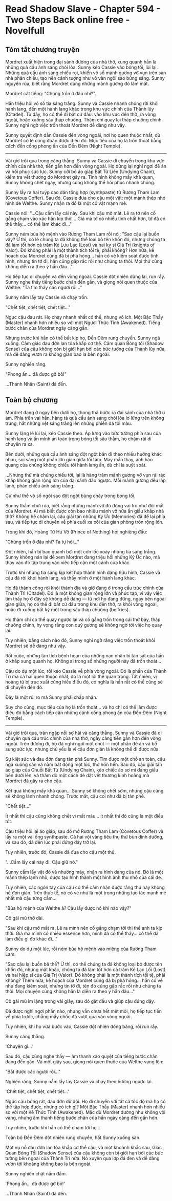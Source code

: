 # Read Shadow Slave - Chapter 594 - Two Steps Back online free - Novelfull

## Tóm tắt chương truyện

Mordret xuất hiện trong đại sảnh đường của nhà thờ, xung quanh hắn là những quả cầu ánh sáng chói lòa. Sunny kéo Cassie vào bóng tối, lùi lại. Những quả cầu ánh sáng chiếu rọi, khiến vô số mảnh gương vỡ vụn trên sàn nhà phản chiếu, tạo nên cảnh tượng như vô vàn ngôi sao bừng sáng. Sunny nguyền rủa, biết rằng Mordret dùng những mảnh gương đó làm mắt.

Mordret cất tiếng: "Chúng trốn ở đâu nhỉ?".

Hắn triệu hồi vô số tia sáng trắng. Sunny và Cassie nhanh chóng rời khỏi hành lang, đến một hành lang khác trong khu vực chính của Thành lũy (Citadel). Từ đây, họ có thể đi bất cứ đâu: vào khu vực đền thờ, ra vòng ngoài, hoặc xuống sáu tháp chuông. Thậm chí quay lại tháp chuông chính. Sunny nghi ngờ việc trốn thoát Mordret dễ dàng như vậy.

Sunny quyết định dẫn Cassie đến vòng ngoài, nơi họ quen thuộc nhất, dù Mordret có lẽ cũng đoán được điều đó. Mục tiêu của họ là trốn thoát bằng cách đến cổng phong ấn của Đền Đêm (Night Temple).

***

Vài giờ trôi qua trong căng thẳng. Sunny và Cassie di chuyển trong khu vực chính của nhà thờ, tiến gần hơn đến vòng ngoài. Họ dừng lại nghỉ ngơi để ăn và hồi phục sức lực. Sunny cởi bỏ áo giáp Bất Tử Liên (Undying Chain), kiểm tra vết thương do Mordret gây ra. Tình hình không mấy khả quan, Sunny không chết ngay, nhưng cũng không thể hồi phục nhanh chóng.

Sunny lấy ra hai tuýp cao dán tổng hợp (synthpaste) từ Rương Tham Lam (Covetous Coffer). Sau đó, Cassie đưa cho cậu một vật: một mảnh thép nhỏ hình đe Welthe. Sunny nhận ra đó là một cổ vật mạnh mẽ.

Cassie nói: "...Cậu cầm lấy cái này. Sau khi cậu mở mắt. Lẽ ra tớ nên cố gắng chạm vào xác hắn kịp thời... Giá mà tớ có nhiều tinh chất hơn, tớ đã có thể thấy... có thể làm khác đi..."

Sunny ném bùa hộ mệnh vào Rương Tham Lam rồi nói: "Sao cậu lại buồn vậy? Ừ thì, có lẽ chúng ta đã không thể loại bỏ tên khốn đó, nhưng chúng ta đã làm tốt hơn cả trăm Kẻ Lưu Lạc (Lost) và hai kỵ sĩ Giá Trị (knights of Valor). Đó không phải là một thành tích tồi tệ, phải không? Hơn nữa, kế hoạch của Mordret cũng đã bị phá hỏng... hắn có vẻ kiểm soát được tình hình, nhưng tin tớ đi, hắn cũng gặp rắc rối như chúng ta thôi. Mọi thứ cũng không diễn ra theo ý hắn đâu..."

Họ tiếp tục di chuyển và đến vòng ngoài. Cassie đột nhiên dừng lại, run rẩy. Sunny nghe thấy tiếng bước chân đến gần, và giọng nói quen thuộc của Welthe: "Ta tìm thấy các ngươi rồi..."

Sunny nắm lấy tay Cassie và chạy trốn.

"Chết tiệt, chết tiệt, chết tiệt..."

Ngực cậu đau rát. Họ chạy nhanh nhất có thể, nhưng vô ích. Một Bậc Thầy (Master) nhanh hơn nhiều so với một Người Thức Tỉnh (Awakened). Tiếng bước chân của Mordret ngày càng gần.

Nhưng trước khi hắn có thể bắt kịp họ, Đền Đêm rung chuyển. Sunny ngã xuống. Cảm giác đau đớn lan tỏa khắp cơ thể. Cảm quan Bóng tối (Shadow Sense) của cậu không còn bị giới hạn bởi các bức tường của Thành lũy nữa, mà dễ dàng vươn ra không gian bao la bên ngoài.

Sunny nghiến răng.

"Phong ấn... đã được gỡ bỏ!"

...Thánh Nhân (Saint) đã đến.

## Toàn bộ chương

Mordret đang ở ngay bên dưới họ, thong thả bước ra đại sảnh của nhà thờ u ám. Phía trên vai hắn, hàng tá quả cầu ánh sáng chói lòa lơ lửng trên không trung, hắt những vệt sáng trắng lên những phiến đá tối màu.

Sunny lặng lẽ lùi lại, kéo Cassie theo. Áp lưng vào bức tường phía sau của hành lang và ẩn mình an toàn trong bóng tối sâu thẳm, họ chậm rãi di chuyển ra xa.

Bên dưới, những quả cầu ánh sáng đột ngột bắn đi theo nhiều hướng khác nhau, soi sáng một phần lớn gian giữa tối tăm. May mắn thay, ánh hào quang của chúng không chiếu tới hành lang ẩn, dù chỉ là suýt soát.

…Nhưng thứ mà chúng chiếu tới, lại là hàng trăm mảnh gương vỡ vụn rải rác khắp không gian rộng lớn của đại sảnh đảo ngược. Mỗi mảnh gương đều lấp lánh, phản chiếu ánh sáng trắng.

Cứ như thể vô số ngôi sao đột ngột bùng cháy trong bóng tối.

Sunny thầm chửi rủa, biết rằng những mảnh vỡ đó đóng vai trò như đôi mắt của Mordret. Ai mà biết được còn bao nhiêu mảnh vỡ nữa ẩn giấu khắp nhà thờ? Không hề chậm lại, cậu giải tán những Ký Ức (Memories) đã để lại phía sau, và tiếp tục di chuyển về phía cuối xa xôi của gian phòng tròn rộng lớn.

Trong khi đó, Hoàng Tử Hư Vô (Prince of Nothing) hơi nghiêng đầu:

"Chúng trốn ở đâu nhỉ? Ta tự hỏi…"

Đột nhiên, hắn bị bao quanh bởi một cơn lốc xoáy những tia sáng trắng. Sunny không nán lại để xem Mordret đang triệu hồi những Ký Ức nào, mà thay vào đó tập trung vào việc tiếp cận một cánh cửa khác.

Trước khi những tia sáng kịp kết hợp thành hình dạng hữu hình, Cassie và cậu đã rời khỏi hành lang, và thấy mình ở một hành lang khác.

Họ đã thành công rời khỏi thánh địa và giờ đang ở trong cấu trúc chính của Thành Trì (Citadel). Đó là một không gian rộng lớn và phức tạp, vì vậy việc tìm thấy họ ở đây sẽ không dễ dàng — từ nơi họ đang đứng, ngay bên ngoài gian giữa, họ có thể đi bất cứ đâu trong khu đền thờ, ra khỏi vòng ngoài, hoặc đi xuống bất kỳ một trong sáu tháp chuông (belfries).

Họ thậm chí có thể quay ngược lại và cố gắng trốn trong cái thứ bảy, tháp chuông chính, hy vọng rằng con quỷ gương sẽ không ngờ tới việc họ quay lại.

Tuy nhiên, bằng cách nào đó, Sunny nghi ngờ rằng việc trốn thoát khỏi Mordret sẽ dễ dàng như vậy.

Rốt cuộc, những tàn tích bệnh hoạn của những nạn nhân bị tàn sát của hắn ở khắp xung quanh họ. Không ai trong số những người này đã trốn thoát...

Cậu do dự một lúc, rồi kéo Cassie về phía vòng ngoài. Đó là phần của Thành Trì mà cả hai quen thuộc nhất, đó là một lợi thế quan trọng. Tất nhiên, vị hoàng tử bị trục xuất cũng hiểu điều đó, có nghĩa là hắn rất có thể cũng sẽ di chuyển đến đó.

Đây là một rủi ro mà Sunny phải chấp nhận.

Suy cho cùng, mục tiêu của họ là trốn thoát… và họ chỉ có thể làm được điều đó bằng cách tiếp cận những cánh cổng phong ấn của Đền Đêm (Night Temple).

***

Vài giờ trôi qua, tràn ngập nỗi sợ hãi và căng thẳng. Sunny và Cassie đã di chuyển qua cấu trúc chính của nhà thờ, ngày càng tiến gần hơn đến vòng ngoài. Trên đường đi, họ đã nghỉ ngơi một chút — một phần để ăn và bổ sung sức lực, nhưng chủ yếu là vì cậu đơn giản là không thể đi được nữa.

Sự kiệt sức và đau đớn đang tàn phá Sunny. Tìm được một chỗ an toàn, cậu ngã xuống sàn và nằm bất động một lúc, thở hổn hển. Sau đó, cậu giải tán áo giáp của Chuỗi Bất Tử (Undying Chain), kéo chiếc áo sơ mi đang giấu bên dưới lên, và thăm dò một cách dè dặt vết thương kinh hoàng mà Mordret đã gây ra cho cậu.

Kết quả không mấy khả quan… Sunny sẽ không chết sớm, nhưng cậu cũng sẽ không lành nhanh chóng. Trước mắt, cậu coi như đã bị tàn phế.

"Chết tiệt…"

Ít nhất thì cậu cũng không chết vì mất máu… ít nhất thì đó cũng là một điều tốt.

Cậu triệu hồi lại áo giáp, sau đó mở Rương Tham Lam (Covetous Coffer) và lấy ra một vài ống synthpaste. Cả hai vội vàng tiêu thụ thứ bùn dinh dưỡng, và sau đó, đã đến lúc phải đứng dậy trở lại.

Tuy nhiên, trước đó, Cassie đã đưa cho cậu một thứ.

"...Cầm lấy cái này đi. Cậu giữ nó."

Sunny cầm lấy vật đó và nhướng mày, nhận ra hình dạng của nó. Đó là một mảnh thép lạnh nhỏ, được tạo hình thành một hình ảnh thu nhỏ của cái đe.

Tuy nhiên, các ngón tay của cậu có thể cảm nhận được rằng thứ này không hề đơn giản. Trên thực tế, nó có vẻ như là một trong những tạo tác mạnh mẽ nhất mà cậu từng cầm…

"Bùa hộ mệnh của Welthe à? Cậu lấy được nó khi nào vậy?"

Cô gái mù thở dài.

"Sau khi cậu mở mắt ra. Lẽ ra mình nên cố gắng chạm tới thi thể anh ta kịp thời. Giá mà mình có nhiều essence hơn, mình đã có thể thấy… có thể đã làm điều gì đó khác đi…"

Sunny do dự một lúc, rồi ném bùa hộ mệnh vào miệng của Rương Tham Lam.

"Sao cậu lại buồn bã thế? Ừ thì, có thể chúng ta đã không loại bỏ được tên khốn đó, nhưng mặt khác, chúng ta đã làm tốt hơn cả trăm Kẻ Lạc Lối (Lost) và hai hiệp sĩ của Giá Trị (Valor). Đó không phải là một thành tích tồi tệ, phải không? Thêm nữa, kế hoạch của Mordret cũng đã bị phá hỏng… hắn có vẻ như đang kiểm soát, nhưng tin tớ đi, tên đó cũng gặp rắc rối như chúng ta thôi. Mọi chuyện cũng không hẳn là diễn ra theo ý hắn đâu…"

Cô gái mù im lặng trong vài giây, sau đó gật đầu và giúp cậu đứng dậy.

Đã được nghỉ ngơi phần nào, nhưng vẫn chưa hết mệt mỏi, họ tiếp tục tiến về phía trước, chẳng mấy chốc đã vượt qua vào vòng ngoài.

Tuy nhiên, khi họ vừa bước vào, Cassie đột nhiên đóng băng, rồi run rẩy.

Sunny căng thẳng.

'Chuyện gì…'

Sau đó, cậu cũng nghe thấy — âm thanh xảo quyệt của tiếng bước chân đang đến gần. Và một giây sau, giọng nói quen thuộc của Welthe vang lên:

"Bắt được các ngươi rồi…"

Nghiến răng, Sunny nắm lấy tay Cassie và chạy theo hướng ngược lại.

'Chết tiệt, chết tiệt, chết tiệt…'

Ngực cậu bỏng rát, đau đớn dữ dội. Họ di chuyển với tất cả tốc độ mà họ có thể tập hợp được, nhưng có ích gì? Một Bậc Thầy (Master) nhanh hơn nhiều so với một Kẻ Thức Tỉnh (Awakened). Mặc dù Mordret dường như không vội vàng, nhưng âm thanh tiếng bước chân của hắn ngày càng đến gần hơn.

Tuy nhiên, trước khi hắn có thể chạm tới họ…

Toàn bộ Đền Đêm đột nhiên rung chuyển, hất Sunny xuống sàn.

Một vụ nổ đau đớn lan tỏa khắp cơ thể cậu, và một khoảnh khắc sau, Giác Quan Bóng Tối (Shadow Sense) của cậu không còn bị giới hạn bởi các bức tường bên ngoài của Thành Trì nữa. Nó xuyên qua lớp đá đen và dễ dàng vươn tới khoảng không bao la bên ngoài.

Sunny nghiến chặt nắm đấm.

'Phong ấn… đã được gỡ bỏ!'

...Thánh Nhân (Saint) đã đến.